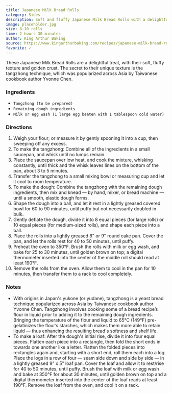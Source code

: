 ```yaml
---
title: Japanese Milk Bread Rolls
category: Sides
description: Soft and fluffy Japanese Milk Bread Rolls with a delightful golden crust.
image: placeholder.jpg
size: 8-10 rolls
time: 2 hours 30 minutes
author: King Arthur Baking
source: https://www.kingarthurbaking.com/recipes/japanese-milk-bread-rolls-recipe
favorite: ✓
---
```


These Japanese Milk Bread Rolls are a delightful treat, with their soft, fluffy texture and golden crust. The secret to their unique texture is the tangzhong technique, which was popularized across Asia by Taiwanese cookbook author Yvonne Chen.

### Ingredients

* `Tangzhong (to be prepared)`
* `Remaining dough ingredients`
* `Milk or egg wash (1 large egg beaten with 1 tablespoon cold water)`

### Directions

1. Weigh your flour; or measure it by gently spooning it into a cup, then sweeping off any excess.
2. To make the tangzhong: Combine all of the ingredients in a small saucepan, and whisk until no lumps remain.
3. Place the saucepan over low heat, and cook the mixture, whisking constantly, until thick and the whisk leaves lines on the bottom of the pan, about 3 to 5 minutes.
4. Transfer the tangzhong to a small mixing bowl or measuring cup and let it cool to room temperature.
5. To make the dough: Combine the tangzhong with the remaining dough ingredients, then mix and knead — by hand, mixer, or bread machine — until a smooth, elastic dough forms.
6. Shape the dough into a ball, and let it rest in a lightly greased covered bowl for 60 to 90 minutes, until puffy but not necessarily doubled in bulk.
7. Gently deflate the dough, divide it into 8 equal pieces (for large rolls) or 10 equal pieces (for medium-sized rolls), and shape each piece into a ball.
8. Place the rolls into a lightly greased 8" or 9" round cake pan. Cover the pan, and let the rolls rest for 40 to 50 minutes, until puffy.  
9. Preheat the oven to 350°F. Brush the rolls with milk or egg wash, and bake for 25 to 30 minutes, until golden brown on top; a digital thermometer inserted into the center of the middle roll should read at least 190°F.
10. Remove the rolls from the oven. Allow them to cool in the pan for 10 minutes, then transfer them to a rack to cool completely.

### Notes

* With origins in Japan's yukone (or yudane), tangzhong is a yeast bread technique popularized across Asia by Taiwanese cookbook author Yvonne Chen. Tangzhong involves cooking some of a bread recipe’s flour in liquid prior to adding it to the remaining dough ingredients. Bringing the temperature of the flour and liquid to 65°C (149°F) pre-gelatinizes the flour’s starches, which makes them more able to retain liquid — thus enhancing the resulting bread's softness and shelf life.
* To make a loaf: After the dough's initial rise, divide it into four equal pieces. Flatten each piece into a rectangle, then fold the short ends in towards one another like a letter. Flatten the folded pieces into rectangles again and, starting with a short end, roll them each into a log. Place the logs in a row of four — seam side down and side by side — in a lightly greased 9" x 5" loaf pan. Cover the loaf and allow it to rest/rise for 40 to 50 minutes, until puffy. Brush the loaf with milk or egg wash and bake at 350°F for about 30 minutes, until golden brown on top and a digital thermometer inserted into the center of the loaf reads at least 190°F. Remove the loaf from the oven, and cool it on a rack.